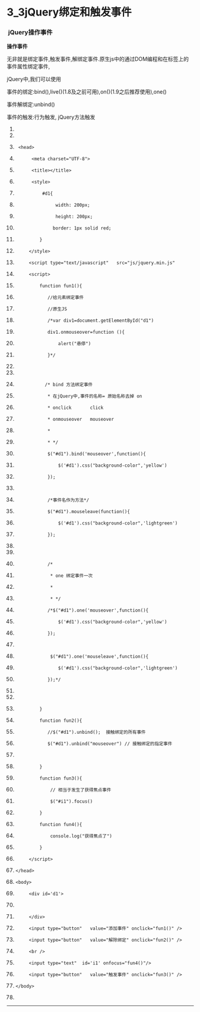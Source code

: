 ﻿
# 3_3jQuery绑定和触发事件

###  jQuery操作事件 

**操作事件** 

无非就是绑定事件,触发事件,解绑定事件.原生js中的通过DOM编程和在标签上的事件属性绑定事件, 

jQuery中,我们可以使用 

事件的绑定:bind(),live()(1.8及之前可用),on()(1.9之后推荐使用),one() 

事件解绑定:unbind() 

事件的触发:行为触发, jQuery方法触发 




1.  <!DOCTYPE html>
2.  <html>
3.      <head>
4.           <meta charset="UTF-8">
5.           <title></title>
6.           <style>
7.               #d1{
8.                    width: 200px;
9.                    height: 200px;
10.                   border: 1px solid red;
11.              }
12.          </style>
13.          <script type="text/javascript"   src="js/jquery.min.js"  
    ></script>
14.          <script>
15.              function fun1(){
16.                 //给元素绑定事件
17.                 //原生JS
18.                 /*var div1=document.getElementById("d1")
19.                 div1.onmouseover=function (){
20.                 	alert("悬停")
21.                 }*/
22.                
23.                
24.                /* bind 方法绑定事件
25.                 * 在jQuery中,事件的名称= 原始名称去掉 on
26.                 * onclick       click
27.                 * onmouseover   mouseover
28.                 * 
29.                 * */
30.                 $("#d1").bind('mouseover',function(){
31.                 	$('#d1').css("background-color",'yellow')
32.                 });
33.                 
34.                 /*事件名作为方法*/
35.                 $("#d1").mouseleave(function(){
36.                 	$('#d1').css("background-color",'lightgreen')
37.                 });
38.                 
39.                 
40.                 /*
41.                  * one 绑定事件一次 
42.                  * 
43.                  * */
44.                 /*$("#d1").one('mouseover',function(){
45.                 	$('#d1').css("background-color",'yellow')
46.                 });
47.                 
48.                  $("#d1").one('mouseleave',function(){
49.                 	$('#d1').css("background-color",'lightgreen')
50.                 });*/
51.                
52.                 
53.              }
54.              function fun2(){
55.              	//$("#d1").unbind();  接触绑定的所有事件
56.              	$("#d1").unbind("mouseover") // 接触绑定的指定事件
57.                  
58.              }
59.              function fun3(){
60.                  // 相当于发生了获得焦点事件
61.                  $("#i1").focus()
62.              }
63.              function fun4(){
64.                  console.log("获得焦点了")
65.              }
66.          </script>
67.     </head>
68.     <body>
69.          <div id='d1'>
70.          	
71.          </div>
72.          <input type="button"   value="添加事件" onclick="fun1()" />
73.          <input type="button"   value="解除绑定" onclick="fun2()" />
74.          <br />
75.          <input type="text"  id='i1' onfocus="fun4()"/>
76.          <input type="button"   value="触发事件" onclick="fun3()" />
77.     </body>
78. </html>

 






------------------------------------------------------------

